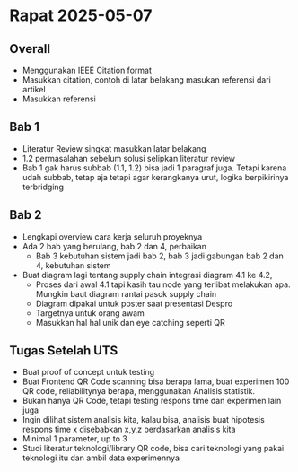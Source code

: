 # Rapat 2025-05-07

## Overall

- Menggunakan IEEE Citation format
- Masukkan citation, contoh di latar belakang masukan referensi dari artikel
- Masukkan referensi

## Bab 1

- Literatur Review singkat masukkan latar belakang
- 1.2 permasalahan sebelum solusi selipkan literatur review
- Bab 1 gak harus subbab (1.1, 1.2) bisa jadi 1 paragraf juga. Tetapi karena udah subbab, tetap aja tetapi agar kerangkanya urut, logika berpikirinya terbridging

## Bab 2

- Lengkapi overview cara kerja seluruh proyeknya
- Ada 2 bab yang berulang, bab 2 dan 4, perbaikan
  - Bab 3 kebutuhan sistem jadi bab 2, bab 3 jadi gabungan bab 2 dan 4, kebutuhan sistem
- Buat diagram lagi tentang supply chain integrasi diagram 4.1 ke 4.2,
  - Proses dari awal 4.1 tapi kasih tau node yang terlibat melakukan apa. Mungkin baut diagram rantai pasok supply chain
  - Diagram dipakai untuk poster saat presentasi Despro
  - Targetnya untuk orang awam
  - Masukkan hal hal unik dan eye catching seperti QR

## Tugas Setelah UTS

- Buat proof of concept untuk testing
- Buat Frontend QR Code scanning bisa berapa lama, buat experimen 100 QR code, reliabilitynya berapa, menggunakan Analisis statistik.
- Bukan hanya QR Code, tetapi testing respons time dan experimen lain juga
- Ingin dilihat sistem analisis kita, kalau bisa, analisis buat hipotesis respons time x disebabkan x,y,z berdasarkan analisis kita
- Minimal 1 parameter, up to 3
- Studi literatur teknologi/library QR code, bisa cari teknologi yang pakai teknologi itu dan ambil data experimennya
